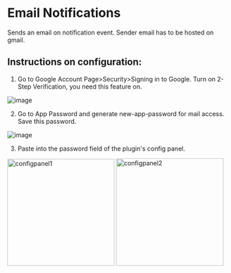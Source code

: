 # Email Notifications
Sends an email on notification event. Sender email has to be hosted on gmail.

## Instructions on configuration:

1. Go to Google Account Page>Security>Signing in to Google. Turn on 2-Step Verification, you need this feature on.

![image](https://user-images.githubusercontent.com/22657943/218123147-e4c7cad3-dc99-4985-b528-ce395467c989.png)

2. Go to App Password and generate new-app-password for mail access. Save this password.

![image](https://user-images.githubusercontent.com/22657943/218123222-f839d680-b69d-4791-9ce6-d35feceebd79.png)

3. Paste into the password field of the plugin's config panel.

<img width="243" alt="configpanel1" src="https://user-images.githubusercontent.com/22657943/218124552-ee8d483d-b36b-4bdc-affc-ed2fc7b463b8.png">
<img width="244" alt="configpanel2" src="https://user-images.githubusercontent.com/22657943/218124541-a78847e9-b143-4078-a04b-95d7583588d1.png">
